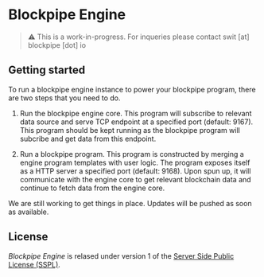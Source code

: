 # Blockpipe Engine

> ⚠️ This is a work-in-progress. For inqueries please contact swit [at] blockpipe [dot] io

## Getting started
To run a blockpipe engine instance to power your blockpipe program, there are two steps that you
need to do.

1. Run the blockpipe engine core. This program will subscribe to relevant data source and serve
TCP endpoint at a specified port (default: 9167). This program should be kept running as the
blockpipe program will subcribe and get data from this endpoint.

2. Run a blockpipe program. This program is constructed by merging a engine program templates with
user logic. The program exposes itself as a HTTP server a specified port (default: 9168). Upon spun
up, it will communicate with the engine core to get relevant blockchain data and continue to fetch
data from the engine core.

We are still working to get things in place. Updates will be pushed as soon as available.

## License
_Blockpipe Engine_ is relased under version 1 of the [Server Side Public License (SSPL)](LICENSE).